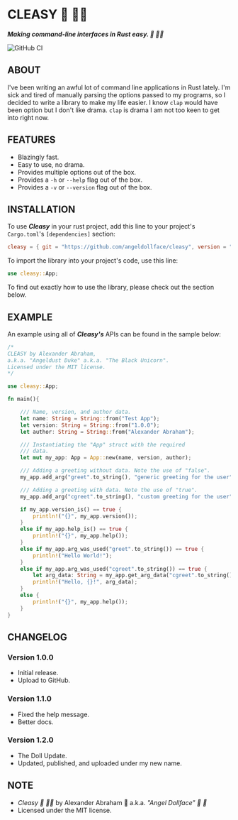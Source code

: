 # CLEASY :ribbon: :woman_technologist:

***Making command-line interfaces in Rust easy. :ribbon: :woman_technologist:***

![GitHub CI](https://github.com/angeldollface/cleasy/actions/workflows/rust.yml/badge.svg)

## ABOUT

I've been writing an awful lot of command line applications in Rust lately. I'm sick and tired of manually parsing the options passed to my programs, so I decided to write a library to make my life easier. I know `clap` would have been option but I don't like drama. `clap` is drama I am not too keen to get into right now.

## FEATURES

- Blazingly fast.
- Easy to use, no drama.
- Provides multiple options out of the box.
- Provides a `-h` or `--help` flag out of the box.
- Provides a `-v` or `--version` flag out of the box.

## INSTALLATION

To use ***Cleasy*** in your rust project, add this line to your project's `Cargo.toml`'s `[dependencies]` section:

```TOML
cleasy = { git = "https://github.com/angeldollface/cleasy", version = "1.2.0" }
```

To import the library into your project's code, use this line:

```Rust
use cleasy::App;
```

To find out exactly how to use the library, please check out the section below.

## EXAMPLE

An example using all of ***Cleasy's*** APIs can be found in the sample below:

```Rust
/*
CLEASY by Alexander Abraham,
a.k.a. "Angeldust Duke" a.k.a. "The Black Unicorn".
Licensed under the MIT license.
*/

use cleasy::App;

fn main(){

    /// Name, version, and author data.
    let name: String = String::from("Test App");
    let version: String = String::from("1.0.0");
    let author: String = String::from("Alexander Abraham");

    /// Instantiating the "App" struct with the required
    /// data.
    let mut my_app: App = App::new(name, version, author);

    /// Adding a greeting without data. Note the use of "false".
    my_app.add_arg("greet".to_string(), "generic greeting for the user".to_string(), "false".to_string());

    /// Adding a greeting with data. Note the use of "true".
    my_app.add_arg("cgreet".to_string(), "custom greeting for the user".to_string(), "true".to_string());

    if my_app.version_is() == true {
        println!("{}", my_app.version());
    }
    else if my_app.help_is() == true {
        println!("{}", my_app.help());
    }
    else if my_app.arg_was_used("greet".to_string()) == true {
        println!("Hello World!");
    }
    else if my_app.arg_was_used("cgreet".to_string()) == true {
        let arg_data: String = my_app.get_arg_data("cgreet".to_string());
        println!("Hello, {}!", arg_data);
    }
    else {
        println!("{}", my_app.help());
    }
}
```

## CHANGELOG

### Version 1.0.0

- Initial release.
- Upload to GitHub.

### Version 1.1.0

- Fixed the help message.
- Better docs.

### Version 1.2.0

- The Doll Update.
- Updated, published, and uploaded under my new name.

## NOTE

- *Cleasy :ribbon: :woman_technologist:* by Alexander Abraham :black_heart: a.k.a. *"Angel Dollface" :dolls: :ribbon:*
- Licensed under the MIT license.
